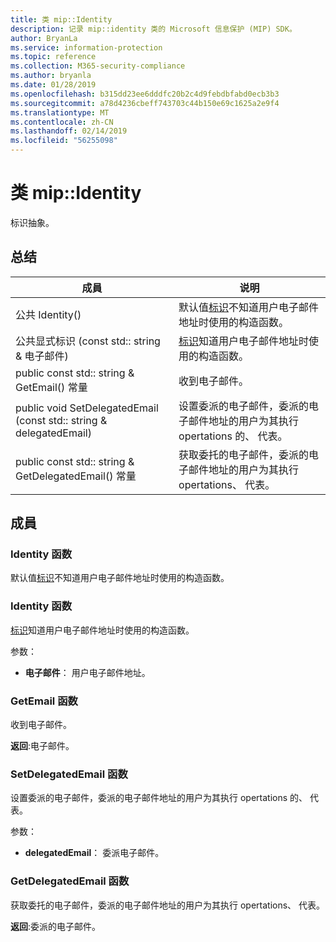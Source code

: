 ```yaml
---
title: 类 mip::Identity
description: 记录 mip::identity 类的 Microsoft 信息保护 (MIP) SDK。
author: BryanLa
ms.service: information-protection
ms.topic: reference
ms.collection: M365-security-compliance
ms.author: bryanla
ms.date: 01/28/2019
ms.openlocfilehash: b315dd23ee6dddfc20b2c4d9febdbfabd0ecb3b3
ms.sourcegitcommit: a78d4236cbeff743703c44b150e69c1625a2e9f4
ms.translationtype: MT
ms.contentlocale: zh-CN
ms.lasthandoff: 02/14/2019
ms.locfileid: "56255098"
---
```

# <a name="class-mipidentity"></a>类 mip::Identity 
标识抽象。
  
## <a name="summary"></a>总结
 成員                        | 说明                                
--------------------------------|---------------------------------------------
公共 Identity()  |  默认值[标识](class_mip_identity.md)不知道用户电子邮件地址时使用的构造函数。
公共显式标识 (const std:: string & 电子邮件)  |  [标识](class_mip_identity.md)知道用户电子邮件地址时使用的构造函数。
public const std:: string & GetEmail() 常量  |  收到电子邮件。
public void SetDelegatedEmail (const std:: string & delegatedEmail)  |  设置委派的电子邮件，委派的电子邮件地址的用户为其执行 opertations 的、 代表。
public const std:: string & GetDelegatedEmail() 常量  |  获取委托的电子邮件，委派的电子邮件地址的用户为其执行 opertations、 代表。
  
## <a name="members"></a>成員
  
### <a name="identity-function"></a>Identity 函数
默认值[标识](class_mip_identity.md)不知道用户电子邮件地址时使用的构造函数。
  
### <a name="identity-function"></a>Identity 函数
[标识](class_mip_identity.md)知道用户电子邮件地址时使用的构造函数。

参数：  
* **电子邮件**： 用户电子邮件地址。


  
### <a name="getemail-function"></a>GetEmail 函数
收到电子邮件。

  
**返回**:电子邮件。
  
### <a name="setdelegatedemail-function"></a>SetDelegatedEmail 函数
设置委派的电子邮件，委派的电子邮件地址的用户为其执行 opertations 的、 代表。

参数：  
* **delegatedEmail**： 委派电子邮件。


  
### <a name="getdelegatedemail-function"></a>GetDelegatedEmail 函数
获取委托的电子邮件，委派的电子邮件地址的用户为其执行 opertations、 代表。

  
**返回**:委派的电子邮件。
